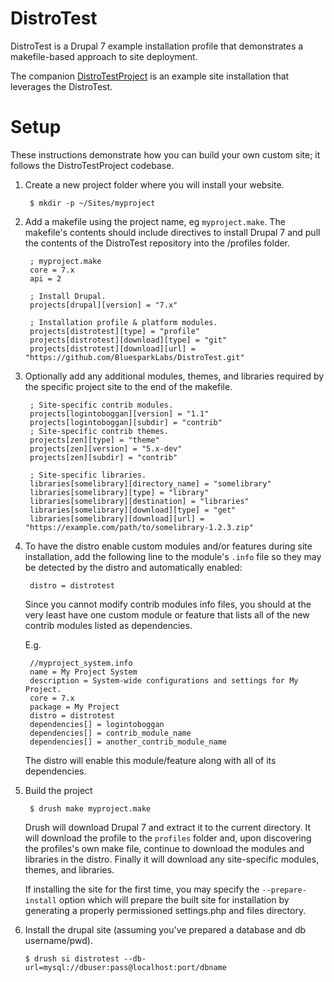 DistroTest
==========

DistroTest is a Drupal 7 example installation profile that demonstrates a
makefile-based approach to site deployment.

The companion [DistroTestProject](https://github.com/BluesparkLabs/DistroTestProject)
is an example site installation that leverages the DistroTest.

Setup
=====

These instructions demonstrate how you can build your own custom site;
it follows the DistroTestProject codebase.

1. Create a new project folder where you will install your website.

        $ mkdir -p ~/Sites/myproject


2. Add a makefile using the project name, eg `myproject.make`. The makefile's
contents should include directives to install Drupal 7 and pull the contents of
the DistroTest repository into the /profiles folder.


        ; myproject.make
        core = 7.x
        api = 2
        
        ; Install Drupal.
        projects[drupal][version] = "7.x"
        
        ; Installation profile & platform modules.
        projects[distrotest][type] = "profile"
        projects[distrotest][download][type] = "git"
        projects[distrotest][download][url] = "https://github.com/BluesparkLabs/DistroTest.git"


3. Optionally add any additional modules, themes, and libraries required by
the specific project site to the end of the makefile.

        ; Site-specific contrib modules.
        projects[logintoboggan][version] = "1.1"
        projects[logintoboggan][subdir] = "contrib"
        ; Site-specific contrib themes.
        projects[zen][type] = "theme"
        projects[zen][version] = "5.x-dev"
        projects[zen][subdir] = "contrib"
        
        ; Site-specific libraries.
        libraries[somelibrary][directory_name] = "somelibrary"
        libraries[somelibrary][type] = "library"
        libraries[somelibrary][destination] = "libraries"
        libraries[somelibrary][download][type] = "get"
        libraries[somelibrary][download][url] = "https://example.com/path/to/somelibrary-1.2.3.zip"

4. To have the distro enable custom modules and/or features during site
installation, add the following line to the module's `.info` file so they may
be detected by the distro and automatically enabled:

        distro = distrotest

    Since you cannot modify contrib modules info files, you should at the very
    least have one custom module or feature that lists all of the new contrib
    modules listed as dependencies.

    E.g.

        //myproject_system.info
        name = My Project System
        description = System-wide configurations and settings for My Project.
        core = 7.x
        package = My Project
        distro = distrotest
        dependencies[] = logintoboggan
        dependencies[] = contrib_module_name
        dependencies[] = another_contrib_module_name

    The distro will enable this module/feature along with all of its dependencies.

5. Build the project

        $ drush make myproject.make


    Drush will download Drupal 7 and extract it to the current directory.
    It will download the profile to the `profiles` folder and, upon
    discovering the profiles's own make file, continue to download the
    modules and libraries in the distro. Finally it will download any 
    site-specific modules, themes, and libraries.
    
    If installing the site for the first time, you may specify the
    `--prepare-install` option which will prepare the built site for
    installation by generating a properly permissioned settings.php
    and files directory.
    
5.  Install the drupal site (assuming you've prepared a database and db username/pwd).

        $ drush si distrotest --db-url=mysql://dbuser:pass@localhost:port/dbname
